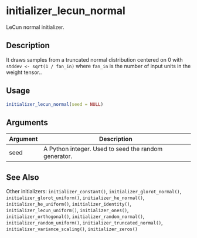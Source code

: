 # initializer_lecun_normal


LeCun normal initializer.




## Description

It draws samples from a truncated normal distribution centered on 0 with
``stddev <- sqrt(1 / fan_in)`` where ``fan_in`` is the number of input units in
the weight tensor..





## Usage
```r
initializer_lecun_normal(seed = NULL)
```




## Arguments


Argument      |Description
------------- |----------------
seed | A Python integer. Used to seed the random generator.







## See Also

Other initializers: 
`initializer_constant()`,
`initializer_glorot_normal()`,
`initializer_glorot_uniform()`,
`initializer_he_normal()`,
`initializer_he_uniform()`,
`initializer_identity()`,
`initializer_lecun_uniform()`,
`initializer_ones()`,
`initializer_orthogonal()`,
`initializer_random_normal()`,
`initializer_random_uniform()`,
`initializer_truncated_normal()`,
`initializer_variance_scaling()`,
`initializer_zeros()`



